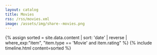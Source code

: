 ```yaml
---
layout: catalog
title: Movies
rss: /rss/movies.xml
image: /assets/img/share--movies.png
---
```


{% assign sorted = site.data.content | sort: 'date' | reverse | where_exp:"item", "item.type == 'Movie' and item.rating" %}
{% include timeline.html content=sorted %}